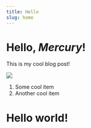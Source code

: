 ```yaml
---
title: Hello
slug: home
---
```


# Hello, _Mercury_!

This is my cool blog post!

![](https://cache.desktopnexus.com/thumbseg/1597/1597813-bigthumbnail.jpg)

1. Some cool item
2. Another cool item

<h1>Hello world!</h1>
